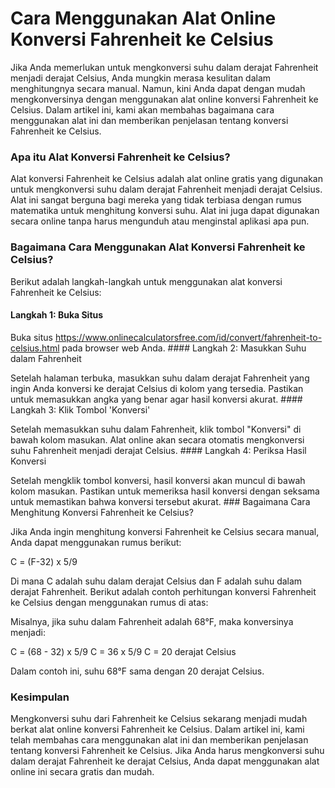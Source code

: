 Cara Menggunakan Alat Online Konversi Fahrenheit ke Celsius
===========================================================

Jika Anda memerlukan untuk mengkonversi suhu dalam derajat Fahrenheit menjadi derajat Celsius, Anda mungkin merasa kesulitan dalam menghitungnya secara manual. Namun, kini Anda dapat dengan mudah mengkonversinya dengan menggunakan alat online konversi Fahrenheit ke Celsius. Dalam artikel ini, kami akan membahas bagaimana cara menggunakan alat ini dan memberikan penjelasan tentang konversi Fahrenheit ke Celsius.

### Apa itu Alat Konversi Fahrenheit ke Celsius?

Alat konversi Fahrenheit ke Celsius adalah alat online gratis yang digunakan untuk mengkonversi suhu dalam derajat Fahrenheit menjadi derajat Celsius. Alat ini sangat berguna bagi mereka yang tidak terbiasa dengan rumus matematika untuk menghitung konversi suhu. Alat ini juga dapat digunakan secara online tanpa harus mengunduh atau menginstal aplikasi apa pun.

### Bagaimana Cara Menggunakan Alat Konversi Fahrenheit ke Celsius?

Berikut adalah langkah-langkah untuk menggunakan alat konversi Fahrenheit ke Celsius:

#### Langkah 1: Buka Situs

Buka situs <https://www.onlinecalculatorsfree.com/id/convert/fahrenheit-to-celsius.html> pada browser web Anda. #### Langkah 2: Masukkan Suhu dalam Fahrenheit

Setelah halaman terbuka, masukkan suhu dalam derajat Fahrenheit yang ingin Anda konversi ke derajat Celsius di kolom yang tersedia. Pastikan untuk memasukkan angka yang benar agar hasil konversi akurat. #### Langkah 3: Klik Tombol 'Konversi'

Setelah memasukkan suhu dalam Fahrenheit, klik tombol "Konversi" di bawah kolom masukan. Alat online akan secara otomatis mengkonversi suhu Fahrenheit menjadi derajat Celsius. #### Langkah 4: Periksa Hasil Konversi

Setelah mengklik tombol konversi, hasil konversi akan muncul di bawah kolom masukan. Pastikan untuk memeriksa hasil konversi dengan seksama untuk memastikan bahwa konversi tersebut akurat. ### Bagaimana Cara Menghitung Konversi Fahrenheit ke Celsius?

Jika Anda ingin menghitung konversi Fahrenheit ke Celsius secara manual, Anda dapat menggunakan rumus berikut:

C = (F-32) x 5/9

Di mana C adalah suhu dalam derajat Celsius dan F adalah suhu dalam derajat Fahrenheit. Berikut adalah contoh perhitungan konversi Fahrenheit ke Celsius dengan menggunakan rumus di atas:

Misalnya, jika suhu dalam Fahrenheit adalah 68°F, maka konversinya menjadi:

C = (68 - 32) x 5/9 C = 36 x 5/9 C = 20 derajat Celsius

Dalam contoh ini, suhu 68°F sama dengan 20 derajat Celsius.

### Kesimpulan

Mengkonversi suhu dari Fahrenheit ke Celsius sekarang menjadi mudah berkat alat online konversi Fahrenheit ke Celsius. Dalam artikel ini, kami telah membahas cara menggunakan alat ini dan memberikan penjelasan tentang konversi Fahrenheit ke Celsius. Jika Anda harus mengkonversi suhu dalam derajat Fahrenheit ke derajat Celsius, Anda dapat menggunakan alat online ini secara gratis dan mudah.